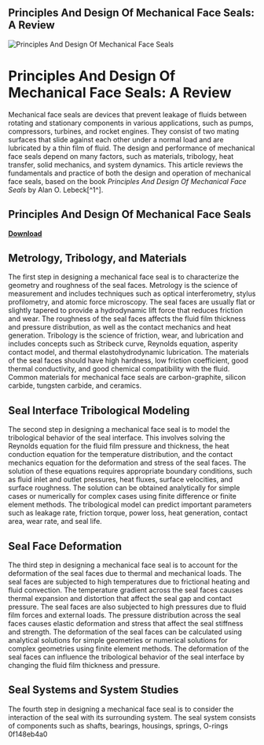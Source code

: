 ## Principles And Design Of Mechanical Face Seals: A Review

 
![Principles And Design Of Mechanical Face Seals](https://encrypted-tbn1.gstatic.com/images?q=tbn:ANd9GcQAy2fsrXHqZnBdEZCVTpHkrRWeihrjyOPvE7lLKbddXo8ozKZ7C3GnPHy7)

 
# Principles And Design Of Mechanical Face Seals: A Review
 
Mechanical face seals are devices that prevent leakage of fluids between rotating and stationary components in various applications, such as pumps, compressors, turbines, and rocket engines. They consist of two mating surfaces that slide against each other under a normal load and are lubricated by a thin film of fluid. The design and performance of mechanical face seals depend on many factors, such as materials, tribology, heat transfer, solid mechanics, and system dynamics. This article reviews the fundamentals and practice of both the design and operation of mechanical face seals, based on the book *Principles And Design Of Mechanical Face Seals* by Alan O. Lebeck[^1^].
 
## Principles And Design Of Mechanical Face Seals


[**Download**](https://www.google.com/url?q=https%3A%2F%2Furllie.com%2F2tKKj8&sa=D&sntz=1&usg=AOvVaw2p3R7-u1BH8_f5VWCRqIwP)

 
## Metrology, Tribology, and Materials
 
The first step in designing a mechanical face seal is to characterize the geometry and roughness of the seal faces. Metrology is the science of measurement and includes techniques such as optical interferometry, stylus profilometry, and atomic force microscopy. The seal faces are usually flat or slightly tapered to provide a hydrodynamic lift force that reduces friction and wear. The roughness of the seal faces affects the fluid film thickness and pressure distribution, as well as the contact mechanics and heat generation. Tribology is the science of friction, wear, and lubrication and includes concepts such as Stribeck curve, Reynolds equation, asperity contact model, and thermal elastohydrodynamic lubrication. The materials of the seal faces should have high hardness, low friction coefficient, good thermal conductivity, and good chemical compatibility with the fluid. Common materials for mechanical face seals are carbon-graphite, silicon carbide, tungsten carbide, and ceramics.
 
## Seal Interface Tribological Modeling
 
The second step in designing a mechanical face seal is to model the tribological behavior of the seal interface. This involves solving the Reynolds equation for the fluid film pressure and thickness, the heat conduction equation for the temperature distribution, and the contact mechanics equation for the deformation and stress of the seal faces. The solution of these equations requires appropriate boundary conditions, such as fluid inlet and outlet pressures, heat fluxes, surface velocities, and surface roughness. The solution can be obtained analytically for simple cases or numerically for complex cases using finite difference or finite element methods. The tribological model can predict important parameters such as leakage rate, friction torque, power loss, heat generation, contact area, wear rate, and seal life.
 
## Seal Face Deformation
 
The third step in designing a mechanical face seal is to account for the deformation of the seal faces due to thermal and mechanical loads. The seal faces are subjected to high temperatures due to frictional heating and fluid convection. The temperature gradient across the seal faces causes thermal expansion and distortion that affect the seal gap and contact pressure. The seal faces are also subjected to high pressures due to fluid film forces and external loads. The pressure distribution across the seal faces causes elastic deformation and stress that affect the seal stiffness and strength. The deformation of the seal faces can be calculated using analytical solutions for simple geometries or numerical solutions for complex geometries using finite element methods. The deformation of the seal faces can influence the tribological behavior of the seal interface by changing the fluid film thickness and pressure.
 
## Seal Systems and System Studies
 
The fourth step in designing a mechanical face seal is to consider the interaction of the seal with its surrounding system. The seal system consists of components such as shafts, bearings, housings, springs, O-rings
 0f148eb4a0
